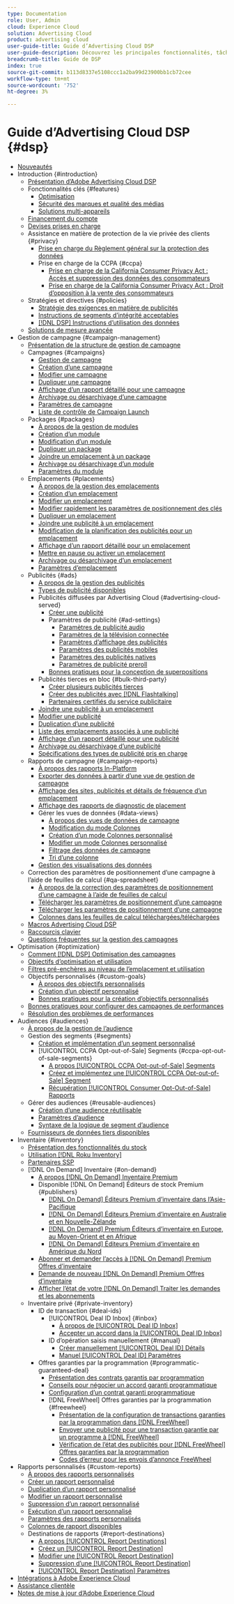 ```yaml
---
type: Documentation
role: User, Admin
cloud: Experience Cloud
solution: Advertising Cloud
product: advertising cloud
user-guide-title: Guide d’Advertising Cloud DSP
user-guide-description: Découvrez les principales fonctionnalités, tâches, paramètres et autres ressources nécessaires à la gestion, à l’optimisation et à la création de rapports sur vos stratégies d’affichage publicitaire à l’aide d’Advertising Cloud DSP.
breadcrumb-title: Guide de DSP
index: true
source-git-commit: b113d8337e5108ccc1a2ba99d23900bb1cb72cee
workflow-type: tm+mt
source-wordcount: '752'
ht-degree: 3%

---
```



# Guide d’Advertising Cloud DSP {#dsp}

+ [Nouveautés](/help/dsp/home.md)
+ Introduction {#introduction}
   + [Présentation d’Adobe Advertising Cloud DSP](/help/dsp/introduction/dsp-about.md)
   + Fonctionnalités clés {#features}
      + [Optimisation](/help/dsp/introduction/features/optimization.md)
      + [Sécurité des marques et qualité des médias](/help/dsp/introduction/features/brand-safety-media-quality.md)
      + [Solutions multi-appareils](/help/dsp/introduction/features/cross-device-solutions.md)
   + [Financement du compte](/help/dsp/introduction/billing/account-funding.md)
   + [Devises prises en charge](/help/dsp/currency.md)
   + Assistance en matière de protection de la vie privée des clients {#privacy}
      + [Prise en charge du Règlement général sur la protection des données](https://experienceleague.adobe.com/docs/advertising-cloud/privacy/ad-cloud-gdpr.html)
      + Prise en charge de la CCPA {#ccpa}
         + [Prise en charge de la California Consumer Privacy Act : Accès et suppression des données des consommateurs](https://experienceleague.adobe.com/docs/advertising-cloud/privacy/ccpa/ad-cloud-ccpa-access-delete.html)
         + [Prise en charge de la California Consumer Privacy Act : Droit d’opposition à la vente des consommateurs](https://experienceleague.adobe.com/docs/advertising-cloud/privacy/ccpa/ad-cloud-ccpa-opt-out-of-sale.html)
   + Stratégies et directives {#policies}
      + [Stratégie des exigences en matière de publicités](https://experienceleague.adobe.com/docs/advertising-cloud/policies/ad-requirements-policy.html)
      + [Instructions de segments d’intégrité acceptables](https://experienceleague.adobe.com/docs/advertising-cloud/policies/health-segment-guidelines.html)
      + [[!DNL DSP] Instructions d’utilisation des données](https://experienceleague.adobe.com/docs/advertising-cloud/policies/data-usage-guidelines.html)
   + [Solutions de mesure avancée](/help/dsp/introduction/advanced-measurement-services.md)
+ Gestion de campagne {#campaign-management}
   + [Présentation de la structure de gestion de campagne](/help/dsp/campaign-management/campaign-management-overview.md)
   + Campagnes {#campaigns}
      + [Gestion de campagne](/help/dsp/campaign-management/campaigns/campaign-about.md)
      + [Création d’une campagne](/help/dsp/campaign-management/campaigns/campaign-create.md)
      + [Modifier une campagne](/help/dsp/campaign-management/campaigns/campaign-edit.md)
      + [Dupliquer une campagne](/help/dsp/campaign-management/campaigns/campaign-duplicate.md)
      + [Affichage d’un rapport détaillé pour une campagne](/help/dsp/campaign-management/campaigns/campaign-view-report.md)
      + [Archivage ou désarchivage d’une campagne](/help/dsp/campaign-management/campaigns/campaign-archive-unarchive.md)
      + [Paramètres de campagne](/help/dsp/campaign-management/campaigns/campaign-settings.md)
      + [Liste de contrôle de Campaign Launch](/help/dsp/campaign-management/campaign-launch-checklist.md)
   + Packages {#packages}
      + [À propos de la gestion de modules](/help/dsp/campaign-management/packages/package-about.md)
      + [Création d’un module](/help/dsp/campaign-management/packages/package-create.md)
      + [Modification d’un module](/help/dsp/campaign-management/packages/package-edit.md)
      + [Dupliquer un package](/help/dsp/campaign-management/packages/package-duplicate.md)
      + [Joindre un emplacement à un package](/help/dsp/campaign-management/packages/package-attach-placement.md)
      + [Archivage ou désarchivage d’un module](/help/dsp/campaign-management/packages/package-archive-unarchive.md)
      + [Paramètres du module](/help/dsp/campaign-management/packages/package-settings.md)
   + Emplacements {#placements}
      + [À propos de la gestion des emplacements](/help/dsp/campaign-management/placements/placement-about.md)
      + [Création d’un emplacement](/help/dsp/campaign-management/placements/placement-create.md)
      + [Modifier un emplacement](/help/dsp/campaign-management/placements/placement-edit.md)
      + [Modifier rapidement les paramètres de positionnement des clés](/help/dsp/campaign-management/placements/placement-quick-edit.md)
      + [Dupliquer un emplacement](/help/dsp/campaign-management/placements/placement-duplicate.md)
      + [Joindre une publicité à un emplacement](/help/dsp/campaign-management/ads/ad-attach-to-placement.md)
      + [Modification de la planification des publicités pour un emplacement](/help/dsp/campaign-management/placements/placement-edit-ad-schedule.md)
      + [Affichage d’un rapport détaillé pour un emplacement](/help/dsp/campaign-management/placements/placement-view-report.md)
      + [Mettre en pause ou activer un emplacement](/help/dsp/campaign-management/placements/placement-pause-activate.md)
      + [Archivage ou désarchivage d’un emplacement](/help/dsp/campaign-management/placements/placement-archive-unarchive.md)
      + [Paramètres d’emplacement](/help/dsp/campaign-management/placements/placement-settings.md)
   + Publicités {#ads}
      + [A propos de la gestion des publicités](/help/dsp/campaign-management/ads/ad-about.md)
      + [Types de publicité disponibles](/help/dsp/campaign-management/ads/ad-types.md)
      + Publicités diffusées par Advertising Cloud {#advertising-cloud-served}
         + [Créer une publicité](/help/dsp/campaign-management/ads/ad-create.md)
         + Paramètres de publicité {#ad-settings}
            + [Paramètres de publicité audio](/help/dsp/campaign-management/ads/ad-settings-audio.md)
            + [Paramètres de la télévision connectée](/help/dsp/campaign-management/ads/ad-settings-connected-tv.md)
            + [Paramètres d’affichage des publicités](/help/dsp/campaign-management/ads/ad-settings-display.md)
            + [Paramètres des publicités mobiles](/help/dsp/campaign-management/ads/ad-settings-mobile.md)
            + [Paramètres des publicités natives](/help/dsp/campaign-management/ads/ad-settings-native.md)
            + [Paramètres de publicité preroll](/help/dsp/campaign-management/ads/ad-settings-pre-roll.md)
         + [Bonnes pratiques pour la conception de superpositions](/help/dsp/campaign-management/ads/ad-best-practices-overlays.md)
      + Publicités tierces en bloc {#bulk-third-party}
         + [Créer plusieurs publicités tierces](/help/dsp/campaign-management/ads/ad-create-third-party.md)
         + [Créer des publicités avec [!DNL Flashtalking]](/help/dsp/campaign-management/ads/ad-create-flashtalking.md)
         + [Partenaires certifiés du service publicitaire](/help/dsp/campaign-management/ads/certified-ad-servers.md)
      + [Joindre une publicité à un emplacement](https://experienceleague.adobe.com/docs/advertising-cloud/dsp/campaign-management/placements/ad-attach-to-placement.html)<!-- Dupe link to this file (in Placements chapter), so need to use an absolute link in one of the listings -->
      + [Modifier une publicité](/help/dsp/campaign-management/ads/ad-edit.md)
      + [Duplication d’une publicité](/help/dsp/campaign-management/ads/ad-duplicate.md)
      + [Liste des emplacements associés à une publicité](/help/dsp/campaign-management/ads/ad-list-placements.md)
      + [Affichage d’un rapport détaillé pour une publicité](/help/dsp/campaign-management/ads/ad-view-report.md)
      + [Archivage ou désarchivage d’une publicité](/help/dsp/campaign-management/ads/ad-archive-unarchive.md)
      + [Spécifications des types de publicité pris en charge](/help/dsp/assets/ad-specs.pdf)
   + Rapports de campagne {#campaign-reports}
      + [À propos des rapports In-Platform](/help/dsp/campaign-management/reports/campaign-reports-about.md)
      + [Exporter des données à partir d’une vue de gestion de campagne](/help/dsp/campaign-management/reports/campaign-export-data.md)
      + [Affichage des sites, publicités et détails de fréquence d’un emplacement](/help/dsp/campaign-management/reports/placement-details-view.md)
      + [Affichage des rapports de diagnostic de placement](/help/dsp/campaign-management/reports/placement-diagnostics.md)
      + Gérer les vues de données {#data-views}
         + [À propos des vues de données de campagne](/help/dsp/campaign-management/reports/campaign-data-views-about.md)
         + [Modification du mode Colonnes](/help/dsp/campaign-management/reports/column-view-change.md)
         + [Création d’un mode Colonnes personnalisé](/help/dsp/campaign-management/reports/column-view-create.md)
         + [Modifier un mode Colonnes personnalisé](/help/dsp/campaign-management/reports/column-view-edit.md)
         + [Filtrage des données de campagne](/help/dsp/campaign-management/reports/campaign-data-filter.md)
         + [Tri d’une colonne](/help/dsp/campaign-management/reports/campaign-data-sort.md)
      + [Gestion des visualisations des données](/help/dsp/campaign-management/reports/campaign-data-visualization-manage.md)
   + Correction des paramètres de positionnement d’une campagne à l’aide de feuilles de calcul {#qa-spreadsheet}
      + [À propos de la correction des paramètres de positionnement d’une campagne à l’aide de feuilles de calcul](/help/dsp/campaign-management/qa/qa-about.md)
      + [Télécharger les paramètres de positionnement d’une campagne](/help/dsp/campaign-management/qa/qa-sheet-download.md)
      + [Télécharger les paramètres de positionnement d’une campagne](/help/dsp/campaign-management/qa/qa-sheet-upload.md)
      + [Colonnes dans les feuilles de calcul téléchargées/téléchargées](/help/dsp/campaign-management/qa/qa-sheet-columns.md)
   + [Macros Advertising Cloud DSP](/help/dsp/campaign-management/macros.md)
   + [Raccourcis clavier](/help/dsp/campaign-management/reports/keyboard-shortcuts.md)
   + [Questions fréquentes sur la gestion des campagnes](/help/dsp/campaign-management/campaign-management-faq.md)
+ Optimisation {#optimization}
   + [Comment [!DNL DSP] Optimisation des campagnes](/help/dsp/optimization/optimization-how-dsp-optimizes-campaigns.md)
   + [Objectifs d’optimisation et utilisation](/help/dsp/optimization/optimization-goals.md)
   + [Filtres pré-enchères au niveau de l’emplacement et utilisation](/help/dsp/optimization/optimization-pre-bid-filters.md)
   + Objectifs personnalisés {#custom-goals}
      + [À propos des objectifs personnalisés](/help/dsp/optimization/custom-goal-about.md)
      + [Création d’un objectif personnalisé](/help/dsp/optimization/custom-goal-create.md)
      + [Bonnes pratiques pour la création d’objectifs personnalisés](/help/dsp/optimization/custom-goal-best-practices.md)
   + [Bonnes pratiques pour configurer des campagnes de performances](/help/dsp/optimization/campaign-best-practices-performance.md)
   + [Résolution des problèmes de performances](/help/dsp/optimization/troubleshooting-performance.md)
+ Audiences {#audiences}
   + [À propos de la gestion de l’audience](/help/dsp/audiences/audience-about.md)
   + Gestion des segments {#segments}
      + [Création et implémentation d’un segment personnalisé](/help/dsp/audiences/custom-segment-create.md)
      + [!UICONTROL CCPA Opt-out-of-Sale] Segments {#ccpa-opt-out-of-sale-segments}
         + [A propos [!UICONTROL CCPA Opt-out-of-Sale] Segments](/help/dsp/audiences/ccpa-opt-out-about.md)
         + [Créez et implémentez une [!UICONTROL CCPA Opt-out-of-Sale] Segment](/help/dsp/audiences/ccpa-opt-out-segment-create.md)
         + [Récupération [!UICONTROL Consumer Opt-Out-of-Sale] Rapports](/help/dsp/audiences/ccpa-opt-out-segment-report-retrieve.md)
   + Gérer des audiences {#reusable-audiences}
      + [Création d’une audience réutilisable](/help/dsp/audiences/reusable-audience-create.md)
      + [Paramètres d’audience](/help/dsp/audiences/audience-settings.md)
      + [Syntaxe de la logique de segment d’audience](/help/dsp/audiences/audience-segment-logic-syntax.md)
   + [Fournisseurs de données tiers disponibles](/help/dsp/audiences/third-party-data-providers.md)
+ Inventaire {#inventory}
   + [Présentation des fonctionnalités du stock](/help/dsp/inventory/inventory-overview.md)
   + [Utilisation [!DNL Roku Inventory]](/help/dsp/inventory/roku-inventory.md)
   + [Partenaires SSP](/help/dsp/inventory/ssp-partners.md)
   + [!DNL On Demand] Inventaire {#on-demand}
      + [A propos [!DNL On Demand] Inventaire Premium](/help/dsp/inventory/on-demand-inventory-about.md)
      + Disponible [!DNL On Demand] Éditeurs de stock Premium {#publishers}
         + [[!DNL On Demand] Éditeurs Premium d’inventaire dans l’Asie-Pacifique](/help/dsp/inventory/on-demand-inventory-publishers-apac.md)
         + [[!DNL On Demand] Éditeurs Premium d’inventaire en Australie et en Nouvelle-Zélande](/help/dsp/inventory/on-demand-inventory-publishers-anz.md)
         + [[!DNL On Demand] Premium Éditeurs d’inventaire en Europe, au Moyen-Orient et en Afrique](/help/dsp/inventory/on-demand-inventory-publishers-emea.md)
         + [[!DNL On Demand] Éditeurs Premium d’inventaire en Amérique du Nord](/help/dsp/inventory/on-demand-inventory-publishers-na.md)
      + [Abonner et demander l’accès à [!DNL On Demand] Premium Offres d’inventaire](/help/dsp/inventory/on-demand-inventory-subscribe.md)
      + [Demande de nouveau [!DNL On Demand] Premium Offres d’inventaire](/help/dsp/inventory/on-demand-inventory-rerequest.md)
      + [Afficher l’état de votre [!DNL On Demand] Traiter les demandes et les abonnements](/help/dsp/inventory/on-demand-inventory-view-status.md)
   + Inventaire privé {#private-inventory}
      + ID de transaction {#deal-ids}
         + [!UICONTROL Deal ID Inbox] {#inbox}
            + [À propos de [!UICONTROL Deal ID Inbox]](/help/dsp/inventory/deal-id-inbox-about.md)
            + [Accepter un accord dans la [!UICONTROL Deal ID Inbox]](/help/dsp/inventory/deal-id-inbox-accept.md)
         + ID d’opération saisis manuellement {#manual}
            + [Créer manuellement [!UICONTROL Deal ID] Détails](/help/dsp/inventory/deal-id-create.md)
            + [Manuel [!UICONTROL Deal ID] Paramètres](/help/dsp/inventory/deal-id-settings.md)
      + Offres garanties par la programmation {#programmatic-guaranteed-deal}
         + [Présentation des contrats garantis par programmation](/help/dsp/inventory/programmatic-guaranteed-about.md)
         + [Conseils pour négocier un accord garanti programmatique](/help/dsp/inventory/programmatic-guaranteed-tips.md)
         + [Configuration d’un contrat garanti programmatique](/help/dsp/inventory/programmatic-guaranteed-set-up.md)
         + [!DNL FreeWheel] Offres garanties par la programmation {#freewheel}
            + [Présentation de la configuration de transactions garanties par la programmation dans [!DNL FreeWheel]](/help/dsp/inventory/freewheel-overview.md)
            + [Envoyer une publicité pour une transaction garantie par un programme à [!DNL FreeWheel]](/help/dsp/inventory/freewheel-submit.md)
            + [Vérification de l’état des publicités pour [!DNL FreeWheel] Offres garanties par la programmation](/help/dsp/inventory/freewheel-check-status.md)
            + [Codes d’erreur pour les envois d’annonce FreeWheel](/help/dsp/inventory/freewheel-error-codes.md)
+ Rapports personnalisés {#custom-reports}
   + [À propos des rapports personnalisés](/help/dsp/reports/report-about.md)
   + [Créer un rapport personnalisé](/help/dsp/reports/report-create.md)
   + [Duplication d’un rapport personnalisé](/help/dsp/reports/report-copy.md)
   + [Modifier un rapport personnalisé](/help/dsp/reports/report-edit.md)
   + [Suppression d’un rapport personnalisé](/help/dsp/reports/report-delete.md)
   + [Exécution d’un rapport personnalisé](/help/dsp/reports/report-run-now.md)
   + [Paramètres des rapports personnalisés](/help/dsp/reports/report-settings.md)
   + [Colonnes de rapport disponibles](/help/dsp/reports/report-columns.md)
   + Destinations de rapports {#report-destinations}
      + [A propos [!UICONTROL Report Destinations]](/help/dsp/reports/report-destinations/report-destination-about.md)
      + [Créez un [!UICONTROL Report Destination]](/help/dsp/reports/report-destinations/report-destination-create.md)
      + [Modifier une [!UICONTROL Report Destination]](/help/dsp/reports/report-destinations/report-destination-edit.md)
      + [Suppression d’une [!UICONTROL Report Destination]](/help/dsp/reports/report-destinations/report-destination-delete.md)
      + [[!UICONTROL Report Destination] Paramètres](/help/dsp/reports/report-destinations/report-destination-settings.md)
+ [Intégrations à Adobe Experience Cloud](https://experienceleague.adobe.com/docs/advertising-cloud/integrations/home.html)<!-- Dupe link to this file, so need to use an absolute link in one of the listings -->
+ [Assistance clientèle](https://helpx.adobe.com/fr/contact/enterprise-support.ec.html)
+ [Notes de mise à jour d’Adobe Experience Cloud](https://experienceleague.adobe.com/docs/release-notes/experience-cloud/current.html)
